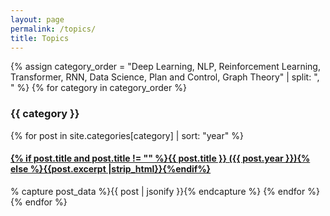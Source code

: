 ```yaml
---
layout: page
permalink: /topics/
title: Topics
---
```



<div id="archives">
{% assign category_order = "Deep Learning, NLP, Reinforcement Learning, Transformer, RNN, Data Science, Plan and Control, Graph Theory" | split: ", " %}
{% for category in category_order %}
  <div class="archive-group">
      <div id="#{{ category | slugize }}"></div>
      <p></p>
      <h3 class="category-head">{{ category }}</h3>
      <a name="{{ category | slugize }}"></a>
    {% for post in site.categories[category] | sort: "year" %}
    <article class="archive-item">
      <h4><a href="{{ site.baseurl }}{{ post.url }}">{% if post.title and post.title != "" %}{{ post.title }} ({{ post.year }}){% else %}{{post.excerpt |strip_html}}{%endif%}</a></h4>
    </article>
   % capture post_data %}{{ post | jsonify }}{% endcapture %}
    <script>console.log({{ post_data | jsonify }})</script>
    {% endfor %}
  </div>
{% endfor %}
</div>